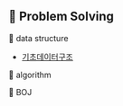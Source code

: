 ## 📝 Problem Solving

📌 data structure
- [기초데이터구조](https://github.com/alsrud9909/Problem_Solving/tree/main/data_structure/%EA%B8%B0%EC%B4%88%EB%8D%B0%EC%9D%B4%ED%84%B0%EA%B5%AC%EC%A1%B0)

📌 algorithm

📌 BOJ
